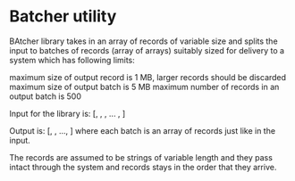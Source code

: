 # Batcher utility

BAtcher library takes in an array of records of variable size and splits the input to batches of records (array of arrays) suitably sized for delivery to a system which has following limits:

maximum size of output record is 1 MB, larger records should be discarded
maximum size of output batch is 5 MB
maximum number of records in an output batch is 500

Input for the library is: [<record1>, <record2>, <record3>, ... , <recordn>]

Output is: [<batch1>, <batch2>, ..., <batchn>] where each batch is an array of records just like in the input.

The records are assumed to be strings of variable length and they pass intact through the system and records stays in the order that they arrive.

